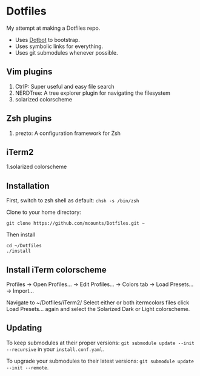 Dotfiles
========

My attempt at making a Dotfiles repo.

* Uses [Dotbot](https://github.com/anishathalye/dotbot) to bootstrap.
* Uses symbolic links for everything.
* Uses git submodules whenever possible.

Vim plugins
-----------

1. CtrlP: Super useful and easy file search
2. NERDTree: A tree explorer plugin for navigating the filesystem
3. solarized colorscheme

Zsh plugins
-----------

1. prezto: A configuration framework for Zsh

iTerm2
------

1.solarized colorscheme

Installation
------------
First, switch to zsh shell as default: ```chsh -s /bin/zsh```

Clone to your home directory: 

```
git clone https://github.com/mcounts/Dotfiles.git ~
```

Then install

```
cd ~/Dotfiles
./install
```

Install iTerm colorscheme
-------------------------

Profiles -> Open Profiles... -> Edit Profiles... -> Colors tab -> Load Presets... -> Import...

Navigate to ~/Dotfiles/iTerm2/
Select either or both itermcolors files
click Load Presets... again and select the Solarized Dark or Light colorscheme.

Updating
--------

To keep submodules at their proper versions:
`git submodule update --init --recursive` in your `install.conf.yaml`.

To upgrade your submodules to their latest versions:
`git submodule update --init --remote`.
